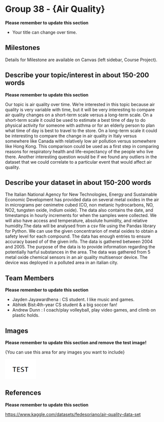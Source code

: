 # Group 38 - {Air Quality}

**Please remember to update this section**

- Your title can change over time.

## Milestones

Details for Milestone are available on Canvas (left sidebar, Course Project).

## Describe your topic/interest in about 150-200 words

**Please remember to update this section**

Our topic is air quality over time. We’re interested in this topic because air quality is very variable with time, but it will be very interesting to compare air quality changes on a short-term scale versus a long-term scale. On a short-term scale it could be used to estimate a best time of day to do physical activity for someone with asthma or for an elderly person to plan what time of day is best to travel to the store. On a long-term scale it could be interesting to compare the change in air quality in Italy versus somewhere like Canada with relatively low air pollution versus somewhere like Hong Kong. This comparison could be used as a first step in comparing reasons for respiratory health and life-expectancy of the people who live there. Another interesting question would be if we found any outliers in the dataset that we could correlate to a particular event that would affect air quality.

## Describe your dataset in about 150-200 words

The Italian National Agency for New Technologies, Energy and Sustainable Economic Development has provided data on several metal oxides in the air in micrograms per cenimetre cubed (CO, non metanic hydrocarbons, NO, NO2, tungsten oxide, indium oxide). The data also contains the date, and timestamps in hourly increments for when the samples were collected. We will also have access and temperature, absolute humidity, and relative humidity.The data will be analysed from a csv file using the Pandas library for Python. We can use the given concentrarion of metal oxides to obtain a safety level for each compound. The data has enough entries to ensure accuracy based of of the given info. The data is gathered between 2004 and 2005. The purpose of the data is to provide information regarding the potentially harful substances in the area. The data was gathered from 5 metal oxide chemical sensors in an air quality multisensor device. The device was deployed in a polluted area in an italian city.
## Team Members

**Please remember to update this section**

- Jayden Jayawardhena : CS student. I like music and games.
- Abhiek Bist:4th-year CS student & a big soccer fan!
- Andrew Dunn : I coach/play volleyball, play video games, and climb on plastic holds.

## Images

**Please remember to update this section and remove the test image!**

{You can use this area for any images you want to include}

<img src ="images/test.png" width="100px">

## References

**Please remember to update this section**

https://www.kaggle.com/datasets/fedesoriano/air-quality-data-set




